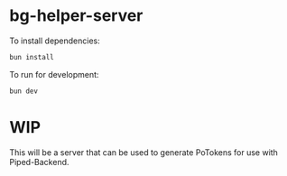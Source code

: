 # bg-helper-server

To install dependencies:

```bash
bun install
```

To run for development:

```bash
bun dev
```

# WIP

This will be a server that can be used to generate PoTokens for use with Piped-Backend.
